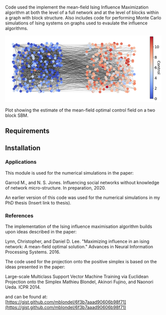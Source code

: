 
Code used the implement the mean-field Ising Influence Maximization algorithm at both the level of a full network and at the level of blocks within a graph with block structure. Also includes code for performing Monte Carlo simulations of Ising systems on graphs used to evaulate the influence algorithms.

![](https://github.com/MGarrod1/ising_block_level_influence/blob/master/example/full_control_on_graph.png)

Plot showing the estimate of the mean-field optimal control field on a two block SBM.

## Requirements

## Installation

### Applications

This module is used for the numerical simulations in the paper:

Garrod M., and N. S. Jones. Influencing social networks without knowledge of
network micro-structure. In preparation, 2020.

An earlier version of this code was used for the numerical simulations in my PhD thesis (Insert link to thesis).

### References

The implementation of the Ising influence maximisation algorithm builds upon ideas described in the paper: 

Lynn, Christopher, and Daniel D. Lee. "Maximizing influence in an ising network: A mean-field optimal solution." Advances in Neural Information Processing Systems. 2016. 

The code used for the projection onto the positive simplex is based on the ideas presented in the paper:

Large-scale Multiclass Support Vector Machine Training via Euclidean Projection onto the Simplex
Mathieu Blondel, Akinori Fujino, and Naonori Ueda.
ICPR 2014.

and can be found at: [https://gist.github.com/mblondel/6f3b7aaad90606b98f71](https://gist.github.com/mblondel/6f3b7aaad90606b98f71)


